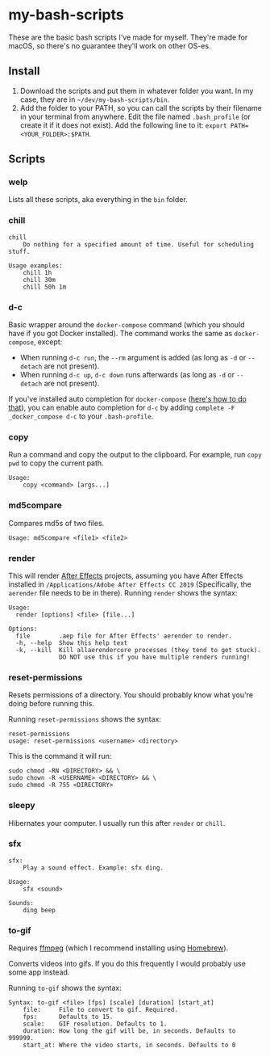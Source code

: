 # my-bash-scripts

These are the basic bash scripts I've made for myself. They're made for macOS, so there's no guarantee they'll work on other OS-es.

## Install

1. Download the scripts and put them in whatever folder you want. In my case, they are in `~/dev/my-bash-scripts/bin`.
2. Add the folder to your PATH, so you can call the scripts by their filename in your terminal from anywhere. Edit the file named `.bash_profile` (or create it if it does not exist). Add the following line to it: `export PATH=<YOUR_FOLDER>:$PATH`.

## Scripts

### welp
Lists all these scripts, aka everything in the `bin` folder.

### chill

```
chill
    Do nothing for a specified amount of time. Useful for scheduling stuff.

Usage examples:
    chill 1h
    chill 30m
    chill 50h 1m
```

### d-c
Basic wrapper around the `docker-compose` command (which you should have if you got Docker installed). The command works the same as `docker-compose`, except:
- When running `d-c run`, the `--rm` argument is added (as long as `-d` or `--detach` are not present).
- When running `d-c up`, `d-c down` runs afterwards (as long as `-d` or `--detach` are not present).

If you've installed auto completion for `docker-compose` ([here's how to do that](https://docs.docker.com/compose/completion/)), you can enable auto completion for `d-c` by adding `complete -F _docker_compose d-c` to your `.bash-profile`.

### copy
Run a command and copy the output to the clipboard. For example, run `copy pwd` to copy the current path.

```
Usage:
    copy <command> [args...]
```

### md5compare
Compares md5s of two files.

```
Usage: md5compare <file1> <file2>
```

### render
This will render [After Effects](https://www.adobe.com/products/aftereffects.html) projects, assuming you have After Effects installed in `/Applications/Adobe After Effects CC 2019` (Specifically, the `aerender` file needs to be in there). Running `render` shows the syntax:

```
Usage:
  render [options] <file> [file...]

Options:
  file        .aep file for After Effects' aerender to render.
  -h, --help  Show this help text
  -k, --kill  Kill allaerendercore processes (they tend to get stuck).
              DO NOT use this if you have multiple renders running!
```

### reset-permissions
Resets permissions of a directory. You should probably know what you're doing before running this.

Running `reset-permissions` shows the syntax:

```
reset-permissions
usage: reset-permissions <username> <directory>
```

This is the command it will run:

```
sudo chmod -RN <DIRECTORY> && \
sudo chown -R <USERNAME> <DIRECTORY> && \
sudo chmod -R 755 <DIRECTORY>
```

### sleepy
Hibernates your computer. I usually run this after `render` or `chill`.

### sfx

```
sfx:
    Play a sound effect. Example: sfx ding.

Usage:
    sfx <sound>

Sounds:
    ding beep
```

### to-gif
Requires [ffmpeg](https://ffmpeg.org) (which I recommend installing using [Homebrew](https://brew.sh)).

Converts videos into gifs. If you do this frequently I would probably use some app instead.

Running `to-gif` shows the syntax:

```
Syntax: to-gif <file> [fps] [scale] [duration] [start_at]
    file:     File to convert to gif. Required.
    fps:      Defaults to 15.
    scale:    GIF resolution. Defaults to 1.
    duration: How long the gif will be, in seconds. Defaults to 999999.
    start_at: Where the video starts, in seconds. Defaults to 0
```
